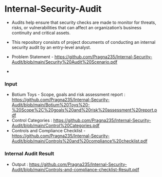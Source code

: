 # Internal-Security-Audit

* Audits help ensure that security checks are made to monitor for threats, risks, or vulnerabilities that can affect an organization’s business continuity and critical assets.

* This repository consists of project documents of conducting an internal security audit by an entry-level analyst.
* Problem Statement - https://github.com/Pragna235/Internal-Security-Audit/blob/main/Security%20Audit%20Scenario.pdf
* 
### Input
* Botium Toys - Scope, goals and risk assessment report : https://github.com/Pragna235/Internal-Security-Audit/blob/main/Botium%20Toys%20-%20Scope%2C%20goals%20and%20risk%20assessment%20report.pdf
* Control Categories : https://github.com/Pragna235/Internal-Security-Audit/blob/main/Control%20Categories.pdf
* Controls and Compliance Checklist - https://github.com/Pragna235/Internal-Security-Audit/blob/main/Controls%20and%20compliance%20checklist.pdf

### Internal Audit Result
* Output : https://github.com/Pragna235/Internal-Security-Audit/blob/main/Controls-and-compliance-checklist-Result.pdf
